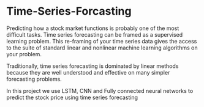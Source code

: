 # Time-Series-Forcasting

Predicting how a stock market functions is probably one of the most difficult tasks. Time series forecasting can be framed as a supervised learning problem. This re-framing of your time series data gives the access to the suite of standard linear and nonlinear machine learning algorithms on your problem.<br/>

Traditionally, time series forecasting is dominated by linear methods because they are well understood and effective on many simpler forecasting problems.<br/>

In this project we use LSTM, CNN and Fully connected neural networks to predict the stock price using time series forecasting

